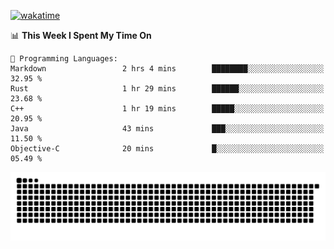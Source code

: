 [![wakatime](https://wakatime.com/badge/user/384f91c6-4eee-411f-8f3b-1b691f58a544.svg)](https://wakatime.com/@384f91c6-4eee-411f-8f3b-1b691f58a544)

<!--START_SECTION:waka-->
📊 **This Week I Spent My Time On** 

```text
💬 Programming Languages: 
Markdown                 2 hrs 4 mins        ████████░░░░░░░░░░░░░░░░░   32.95 % 
Rust                     1 hr 29 mins        ██████░░░░░░░░░░░░░░░░░░░   23.68 % 
C++                      1 hr 19 mins        █████░░░░░░░░░░░░░░░░░░░░   20.95 % 
Java                     43 mins             ███░░░░░░░░░░░░░░░░░░░░░░   11.50 % 
Objective-C              20 mins             █░░░░░░░░░░░░░░░░░░░░░░░░   05.49 % 
```


<!--END_SECTION:waka-->

<picture>
  <source media="(prefers-color-scheme: dark)" srcset="https://raw.githubusercontent.com/fuwx295/fuwx295/output/github-contribution-grid-snake-dark.svg">
  <source media="(prefers-color-scheme: light)" srcset="https://raw.githubusercontent.com/fuwx295/fuwx295/output/github-contribution-grid-snake.svg">
  <img alt="github contribution grid snake animation" src="https://raw.githubusercontent.com/fuwx295/fuwx295/output/github-contribution-grid-snake.svg">
</picture>
